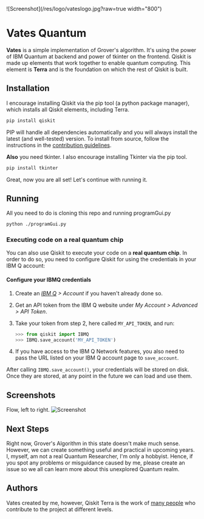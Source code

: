 
![Screenshot](/res/logo/vateslogo.jpg?raw=true width="800")

# Vates Quantum

**Vates** is a simple implementation of Grover's algorithm.
It's using the power of IBM Quantum at backend and power of tkinter on the frontend.
Qiskit is made up elements that work together to enable quantum computing. This element is **Terra** and is the foundation on which the rest of Qiskit is built.

## Installation

I encourage installing Qiskit via the pip tool (a python package manager), which installs all Qiskit elements, including Terra.

```bash
pip install qiskit
```

PIP will handle all dependencies automatically and you will always install the latest (and well-tested) version.
To install from source, follow the instructions in the [contribution guidelines](.github/CONTRIBUTING.rst).

**Also** you need tkinter. I also encourage installing Tkinter via the pip tool.
```bash
pip install tkinter
```
Great, now you are all set! Let's continue with running it.

## Running
All you need to do is cloning this repo and running programGui.py
```bash
python ./programGui.py
```
### Executing code on a real quantum chip
You can also use Qiskit to execute your code on a
**real quantum chip**.
In order to do so, you need to configure Qiskit for using the credentials in
your IBM Q account:

#### Configure your IBMQ credentials

1. Create an _[IBM Q](https://quantumexperience.ng.bluemix.net) > Account_ if you haven't already done so.

2. Get an API token from the IBM Q website under _My Account > Advanced > API Token_.

3. Take your token from step 2, here called `MY_API_TOKEN`, and run:

   ```python
   >>> from qiskit import IBMQ
   >>> IBMQ.save_account('MY_API_TOKEN')
    ```

4. If you have access to the IBM Q Network features, you also need to pass the
   URL listed on your IBM Q account page to `save_account`.

After calling `IBMQ.save_account()`, your credentials will be stored on disk.
Once they are stored, at any point in the future we can load and use them.

## Screenshots
Flow, left to right.
![Screenshot](/res/logo/flow.jpg?raw=true)

## Next Steps

Right now, Grover's Algorithm in this state doesn't make much sense. However,
we can create something useful and practical in upcoming years. I, myself, am not
a real Quantum Researcher, I'm only a hobbyist. Hence, if you spot any problems or
misguidance caused by me, please create an issue so we all can learn more about this unexplored
Quantum realm.

## Authors

Vates created by me, however, Qiskit Terra is the work of [many people](https://github.com/Qiskit/qiskit-terra/graphs/contributors) who contribute
to the project at different levels.

